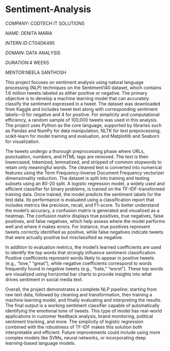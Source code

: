 # Sentiment-Analysis
*COMPANY*: CODTECH IT SOLUTIONS

*NAME*: DENITA MARIA

*INTERN ID*:CT04DK495

*DOMAIN*: DATA ANALYSIS

*DURATION*:4 WEEKS

*MENTOR*:NEELA SANTHOSH

  This project focuses on sentiment analysis using natural language processing (NLP) techniques on the Sentiment140 dataset, which contains 1.6 million tweets labeled as either positive or negative. The primary objective is to develop a machine learning model that can accurately classify the sentiment expressed in a tweet. The dataset was downloaded from Kaggle and includes tweet text along with corresponding sentiment labels—0 for negative and 4 for positive. For simplicity and computational efficiency, a random sample of 100,000 tweets was used in this analysis. The project uses Python as the core language, supported by libraries such as Pandas and NumPy for data manipulation, NLTK for text preprocessing, scikit-learn for model training and evaluation, and Matplotlib and Seaborn for visualization. 

  The tweets undergo a thorough preprocessing phase where URLs, punctuation, numbers, and HTML tags are removed. The text is then lowercased, tokenized, lemmatized, and stripped of common stopwords to retain only meaningful words. The cleaned text is converted into numerical features using the Term Frequency-Inverse Document Frequency vectorizer dimensionality reduction. The dataset is split into training and testing subsets using an 80-20 split. A logistic regression model, a widely used and efficient classifier for binary problems, is trained on the TF-IDF-transformed training data. Once trained, the model predicts the sentiment labels for the test data. Its performance is evaluated using a classification report that includes metrics like precision, recall, and F1-score. To better understand the model’s accuracy, a confusion matrix is generated and visualized as a heatmap. The confusion matrix displays true positives, true negatives, false positives, and false negatives, which help assess where the model performs well and where it makes errors. For instance, true positives represent tweets correctly identified as positive, while false negatives indicate tweets that were actually positive but misclassified as negative.
  
  In addition to evaluation metrics, the model’s learned coefficients are used to identify the top words that strongly influence sentiment classification. Positive coefficients represent words likely to appear in positive tweets (e.g., “love,” “great”), while negative coefficients correspond to words frequently found in negative tweets (e.g., “hate,” “worst”). These top words are visualized using horizontal bar charts to provide insights into what drives sentiment in social media text.
  
  Overall, the project demonstrates a complete NLP pipeline: starting from raw text data, followed by cleaning and transformation, then training a machine learning model, and finally evaluating and interpreting the results. The final output is a working sentiment classifier capable of automatically identifying the emotional tone of tweets. This type of model has real-world applications in customer feedback analysis, brand monitoring, political sentiment tracking, and more. The simplicity of logistic regression combined with the robustness of TF-IDF makes this solution both interpretable and efficient. Future improvements could include using more complex models like SVMs, neural networks, or incorporating deep learning-based language models.
